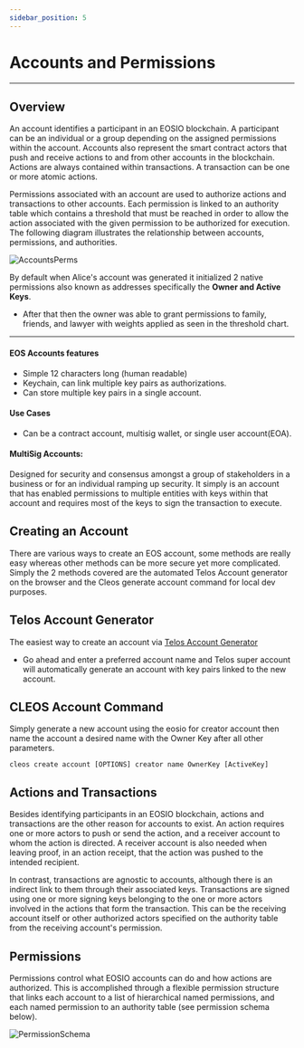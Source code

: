```yaml
---
sidebar_position: 5
---
```

# Accounts and Permissions
--------                                    -------- 

## Overview

An account identifies a participant in an EOSIO blockchain. A participant can be an individual or a group depending on the assigned permissions within the account. Accounts also represent the smart contract actors that push and receive actions to and from other accounts in the blockchain. Actions are always contained within transactions. A transaction can be one or more atomic actions.

Permissions associated with an account are used to authorize actions and transactions to other accounts. Each permission is linked to an authority table which contains a threshold that must be reached in order to allow the action associated with the given permission to be authorized for execution. The following diagram illustrates the relationship between accounts, permissions, and authorities.


![AccountsPerms](/img/accounts_perms_auths.png)


By default when Alice's account was generated it initialized 2 native permissions also known as addresses specifically the __Owner and Active Keys__.

- After that then the owner was able to grant permissions to family, friends, and lawyer with weights applied as seen in the threshold chart. 

----            -----           

#### __EOS Accounts features__
- Simple 12 characters long (human readable)
- Keychain, can link multiple key pairs as authorizations. 
- Can store multiple key pairs in a single account. 

#### __Use Cases__ 
- Can be a contract account, multisig wallet, or single user account(EOA). 

#### MultiSig Accounts: 
Designed for security and consensus amongst a group of stakeholders in a business or for an individual ramping up security. It simply is an account that has enabled permissions to multiple entities with keys within that account and requires most of the keys to sign the transaction to execute.

## Creating an Account 
There are various ways to create an EOS account, some methods are really easy whereas other methods can be more secure yet more complicated. Simply the 2 methods covered are the automated Telos Account generator on the browser and the Cleos generate account command for local dev purposes. 



## Telos Account Generator
The easiest way to create an account via [Telos Account Generator](https://www.telos.net/signup)
- Go ahead and enter a preferred account name and Telos super account will automatically generate an account with key pairs linked to the new account. 

## CLEOS Account Command  
Simply generate a new account using the eosio for creator account then name the account a desired name with the Owner Key after all other parameters. 


```cleos create account [OPTIONS] creator name OwnerKey [ActiveKey]```




## Actions and Transactions 

Besides identifying participants in an EOSIO blockchain, actions and transactions are the other reason for accounts to exist. An action requires one or more actors to push or send the action, and a receiver account to whom the action is directed. A receiver account is also needed when leaving proof, in an action receipt, that the action was pushed to the intended recipient.

In contrast, transactions are agnostic to accounts, although there is an indirect link to them through their associated keys. Transactions are signed using one or more signing keys belonging to the one or more actors involved in the actions that form the transaction. This can be the receiving account itself or other authorized actors specified on the authority table from the receiving account's permission.

## Permissions

Permissions control what EOSIO accounts can do and how actions are authorized. This is accomplished through a flexible permission structure that links each account to a list of hierarchical named permissions, and each named permission to an authority table (see permission schema below).

![PermissionSchema](/img/premissionschema.png)
